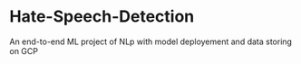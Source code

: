 # Hate-Speech-Detection
An end-to-end ML project of NLp with model deployement and data storing on GCP
